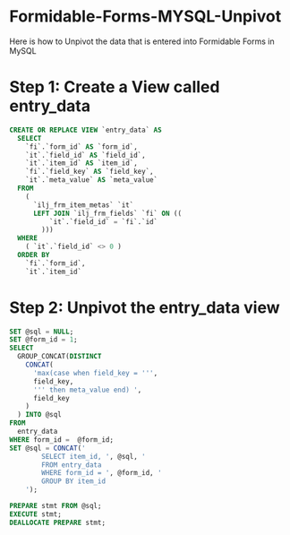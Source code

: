 # Formidable-Forms-MYSQL-Unpivot
Here is how to Unpivot the data that is entered into Formidable Forms in MySQL

# Step 1: Create a View called entry_data

```sql
CREATE OR REPLACE VIEW `entry_data` AS
  SELECT
    `fi`.`form_id` AS `form_id`,
    `it`.`field_id` AS `field_id`,
    `it`.`item_id` AS `item_id`,
    `fi`.`field_key` AS `field_key`,
    `it`.`meta_value` AS `meta_value` 
  FROM
    (
      `ilj_frm_item_metas` `it`
      LEFT JOIN `ilj_frm_fields` `fi` ON ((
          `it`.`field_id` = `fi`.`id` 
        ))) 
  WHERE
    ( `it`.`field_id` <> 0 ) 
  ORDER BY
    `fi`.`form_id`,
    `it`.`item_id`

```

# Step 2: Unpivot the entry_data view

```sql
SET @sql = NULL;
SET @form_id = 1;
SELECT
  GROUP_CONCAT(DISTINCT
    CONCAT(
      'max(case when field_key = ''',
      field_key,
      ''' then meta_value end) ',
      field_key
    )
  ) INTO @sql 
FROM
  entry_data
WHERE form_id =  @form_id;
SET @sql = CONCAT('
		SELECT item_id, ', @sql, ' 
		FROM entry_data 
		WHERE form_id = ', @form_id, '
		GROUP BY item_id
	');

PREPARE stmt FROM @sql;
EXECUTE stmt;
DEALLOCATE PREPARE stmt;
```
